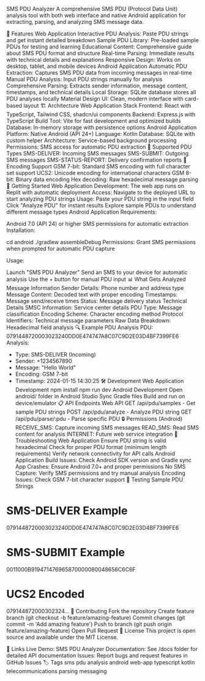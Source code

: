SMS PDU Analyzer
A comprehensive SMS PDU (Protocol Data Unit) analysis tool with both web interface and native Android application for extracting, parsing, and analyzing SMS message data.

🚀 Features
Web Application
Interactive PDU Analysis: Paste PDU strings and get instant detailed breakdown
Sample PDU Library: Pre-loaded sample PDUs for testing and learning
Educational Content: Comprehensive guide about SMS PDU format and structure
Real-time Parsing: Immediate results with technical details and explanations
Responsive Design: Works on desktop, tablet, and mobile devices
Android Application
Automatic PDU Extraction: Captures SMS PDU data from incoming messages in real-time
Manual PDU Analysis: Input PDU strings manually for analysis
Comprehensive Parsing: Extracts sender information, message content, timestamps, and technical details
Local Storage: SQLite database stores all PDU analyses locally
Material Design UI: Clean, modern interface with card-based layout
🏗️ Architecture
Web Application Stack
Frontend: React with TypeScript, Tailwind CSS, shadcn/ui components
Backend: Express.js with TypeScript
Build Tool: Vite for fast development and optimized builds
Database: In-memory storage with persistence options
Android Application
Platform: Native Android (API 24+)
Language: Kotlin
Database: SQLite with custom helper
Architecture: Service-based background processing
Permissions: SMS access for automatic PDU extraction
📱 Supported PDU Types
SMS-DELIVER: Incoming SMS messages
SMS-SUBMIT: Outgoing SMS messages
SMS-STATUS-REPORT: Delivery confirmation reports
🔧 Encoding Support
GSM 7-bit: Standard SMS encoding with full character set support
UCS2: Unicode encoding for international characters
GSM 8-bit: Binary data encoding
Hex decoding: Raw hexadecimal message parsing
🚦 Getting Started
Web Application
Development: The web app runs on Replit with automatic deployment
Access: Navigate to the deployed URL to start analyzing PDU strings
Usage:
Paste your PDU string in the input field
Click "Analyze PDU" for instant results
Explore sample PDUs to understand different message types
Android Application
Requirements:

Android 7.0 (API 24) or higher
SMS permissions for automatic extraction
Installation:

cd android
./gradlew assembleDebug
Permissions: Grant SMS permissions when prompted for automatic PDU capture

Usage:

Launch "SMS PDU Analyzer"
Send an SMS to your device for automatic analysis
Use the + button for manual PDU input
📊 What Gets Analyzed
Message Information
Sender Details: Phone number and address type
Message Content: Decoded text with proper encoding
Timestamps: Message send/receive times
Status: Message delivery status
Technical Details
SMSC Information: Service center details
PDU Type: Message classification
Encoding Scheme: Character encoding method
Protocol Identifiers: Technical message parameters
Raw Data Breakdown: Hexadecimal field analysis
🔍 Example PDU Analysis
PDU: 0791448720003023240DD0E474747A8C07C9D2E03D4BF7399FE6
Analysis:
- Type: SMS-DELIVER (Incoming)
- Sender: +1234567890
- Message: "Hello World"
- Encoding: GSM 7-bit
- Timestamp: 2024-01-15 14:30:25
🛠️ Development
Web Application Development
npm install
npm run dev
Android Development
Open android/ folder in Android Studio
Sync Gradle files
Build and run on device/emulator
📋 API Endpoints
Web API
GET /api/pdu/samples - Get sample PDU strings
POST /api/pdu/analyze - Analyze PDU string
GET /api/pdu/parse/:pdu - Parse specific PDU
🔒 Permissions (Android)
RECEIVE_SMS: Capture incoming SMS messages
READ_SMS: Read SMS content for analysis
INTERNET: Future web service integration
🐛 Troubleshooting
Web Application
Ensure PDU string is valid hexadecimal
Check for proper PDU format (minimum length requirements)
Verify network connectivity for API calls
Android Application
Build Issues: Check Android SDK version and Gradle sync
App Crashes: Ensure Android 7.0+ and proper permissions
No SMS Capture: Verify SMS permissions and try manual analysis
Encoding Issues: Check GSM 7-bit character support
📝 Testing
Sample PDU Strings
# SMS-DELIVER Example
0791448720003023240DD0E474747A8C07C9D2E03D4BF7399FE6
# SMS-SUBMIT Example  
0011000B919471476965870000080048656C6C6F
# UCS2 Encoded
079144872000302324...
🤝 Contributing
Fork the repository
Create feature branch (git checkout -b feature/amazing-feature)
Commit changes (git commit -m 'Add amazing feature')
Push to branch (git push origin feature/amazing-feature)
Open Pull Request
📜 License
This project is open source and available under the MIT License.

🔗 Links
Live Demo: SMS PDU Analyzer
Documentation: See /docs folder for detailed API documentation
Issues: Report bugs and request features in GitHub Issues
🏷️ Tags
sms pdu analysis android web-app typescript kotlin telecommunications parsing messaging
